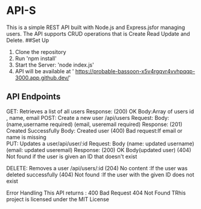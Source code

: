 # API-S
 This is a simple REST API built with Node.js and Express.jsfor managing users.
The API supports CRUD operations that is Create Read Update and Delete.
##Set Up
 1. Clone the repository
 2. Run 'npm install'
 3. Start the Server: 'node index.js'
 4. API will be available at ' https://probable-bassoon-x5v4rgqvr4vvhpqqp-3000.app.github.dev/'
 ##  API Endpoints
 GET: Retrieves a list of all users
 Response: (200) OK
           Body:Array of users
               id , name, email
POST: Create a new user 
      /api/users
      Request: Body: (name,username required)
                     (email, useremail required)
      Response: (201) Created Successfully
               Body: Created user 
               (400) Bad request:If email or name is missing               
PUT: Updates a user/api/user/:id
    Request: Body (name: updated username)
                  (email: updated useremail)
    Response: (200) OK
              Body(updated user)
    (404) Not found if the user is given an ID that doesn't exist

DELETE: Removes a user /api/users/:id
  (204) No content :If the user was deleted successfully
  (404) Not found :If the user with the given ID does not exist
  
Error Handling 
This API returns :
400 Bad Request
404 Not Found
TRhis project is licensed under the MIT License
